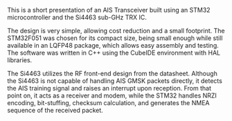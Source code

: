 This is a short presentation of an AIS Transceiver built using an STM32 microcontroller and the Si4463 sub-GHz TRX IC.

The design is very simple, allowing cost reduction and a small footprint.
The STM32F051 was chosen for its compact size, being small enough while still available in an LQFP48 package, which allows easy assembly and testing.
The software was written in C++ using the CubeIDE environment with HAL libraries.

The Si4463 utilizes the RF front-end design from the datasheet. Although the Si4463 is not capable of handling AIS GMSK packets directly, it detects the AIS training signal and raises an interrupt upon reception. From that point on, it acts as a receiver and modem, while the STM32 handles NRZI encoding, bit-stuffing, checksum calculation, and generates the NMEA sequence of the received packet.
